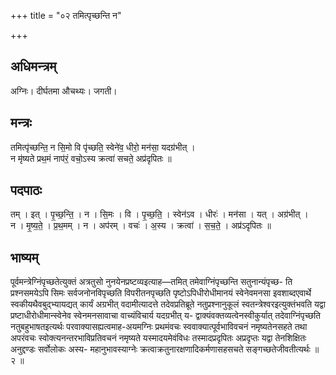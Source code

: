 +++
title = "०२ तमित्पृच्छन्ति न"

+++
## अधिमन्त्रम्
अग्निः। दीर्घतमा औचथ्यः। जगती।

## मन्त्रः
तमित्पृ॑च्छन्ति॒ न सि॒मो वि पृ॑च्छति॒ स्वेने॑व॒ धीरो॒ मन॑सा॒ यदग्र॑भीत् ।  
न मृ॑ष्यते प्रथ॒मं नाप॑रं॒ वचो॒ऽस्य क्रत्वा॑ सचते॒ अप्र॑दृपितः ॥

## पदपाठः
तम् । इत् । पृ॒च्छ॒न्ति॒ । न । सि॒मः । वि । पृ॒च्छ॒ति॒ । स्वेन॑ऽव । धीरः॑ । मन॑सा । यत् । अग्र॑भीत् ।  
न । मृ॒ष्य॒ते॒ । प्र॒थ॒मम् । न । अप॑रम् । वचः॑ । अ॒स्य । क्रत्वा॑ । स॒च॒ते॒ । अप्र॑ऽदृपितः ॥

## भाष्यम्
पूर्वमन्त्रेग्निंपृच्छतेत्युक्तं अत्रतुसो नुनयेनप्रष्टव्यइत्याह—तमित् तमेवाग्निंपृच्छन्ति सतुनान्यंपृच्छ- ति प्रश्नसमयेऽपि सिमः सर्वजनोनविपृच्छति विपरीतनपृच्छति पृष्टोऽपिधीरोधीमानयं स्वेनेवमनसा इवशाब्दएवार्थे स्वकीयथैवबुद्भ्यायद्यत् कार्यं अग्रभीत् वदामीत्यादत्ते तदेवप्रतिब्रूते नतुप्रश्नानुकूलं स्वतन्त्रेश्वरइत्युक्तंभवति यद्वा प्रष्टाधीरोधीमान्स्वेनेव स्वेनमनसावाचा वाच्यंविचार्य यदग्रभीत् य- द्वाक्यंवक्तव्यत्वेनस्वीकुर्यात् तदेवाग्निंपृच्छति नतुबहुभाषतइत्यर्थः परवाक्यासह्यत्वमाह-अयमग्निः प्रथमंवचः स्ववाक्यात्पूर्वभाविवचनं नमृष्यतेनसहते तथा अपरंवचः स्वोक्त्यनन्तरभाविप्रतिवचनं नमृष्यते यस्मादयमेवंविधः तस्मादप्रदृपितः अप्रदृप्तः यद्वा तेनशिक्षितः अनुद्दण्डः सर्वोलोकः अस्य- महानुभावस्याग्नेः क्रत्वाक्रतुनारक्षणादिकर्मणासहसचते सङ्गच्छतेजीवतीत्यर्थः ॥ २ ॥
